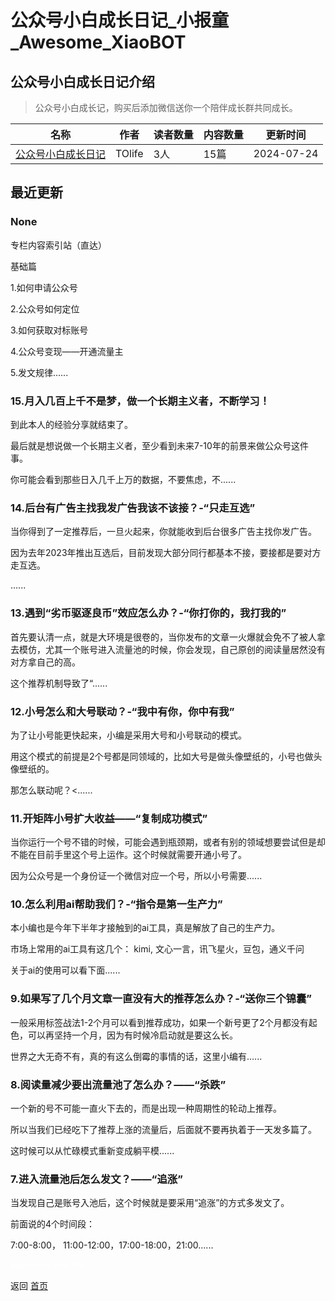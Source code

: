 # 公众号小白成长日记_小报童_Awesome_XiaoBOT

## 公众号小白成长日记介绍
> 公众号小白成长记，购买后添加微信送你一个陪伴成长群共同成长。  
  


|名称|作者|读者数量|内容数量|更新时间|
|---|---|---|---|---|
|[公众号小白成长日记](https://xiaobot.net/p/ile321?refer=0b133df9-27dc-423b-8101-639049001c13)|TOlife|3人|15篇|2024-07-24|

## 最近更新
### None

专栏内容索引站（直达）

基础篇

1.如何申请公众号

2.公众号如何定位

3.如何获取对标账号

4.公众号变现——开通流量主

5.发文规律......

### 15.月入几百上千不是梦，做一个长期主义者，不断学习！

到此本人的经验分享就结束了。

最后就是想说做一个长期主义者，至少看到未来7-10年的前景来做公众号这件事。

你可能会看到那些日入几千上万的数据，不要焦虑，不......

### 14.后台有广告主找我发广告我该不该接？-“只走互选”

当你得到了一定推荐后，一旦火起来，你就能收到后台很多广告主找你发广告。

因为去年2023年推出互选后，目前发现大部分同行都基本不接，要接都是要对方走互选。

......

### 13.遇到“劣币驱逐良币”效应怎么办？-“你打你的，我打我的”

首先要认清一点，就是大环境是很卷的，当你发布的文章一火爆就会免不了被人拿去模仿，尤其一个账号进入流量池的时候，你会发现，自己原创的阅读量居然没有对方拿自己的高。

这个推荐机制导致了“......

### 12.小号怎么和大号联动？-“我中有你，你中有我”

为了让小号能更快起来，小编是采用大号和小号联动的模式。

用这个模式的前提是2个号都是同领域的，比如大号是做头像壁纸的，小号也做头像壁纸的。

那怎么联动呢？<......

### 11.开矩阵小号扩大收益——“复制成功模式”

当你运行一个号不错的时候，可能会遇到瓶颈期，或者有别的领域想要尝试但是却不能在目前手里这个号上运作。这个时候就需要开通小号了。

因为公众号是一个身份证一个微信对应一个号，所以小号需要......

### 10.怎么利用ai帮助我们？-“指令是第一生产力”

本小编也是今年下半年才接触到的ai工具，真是解放了自己的生产力。

市场上常用的ai工具有这几个： kimi, 文心一言，讯飞星火，豆包，通义千问

关于ai的使用可以看下面......

### 9.如果写了几个月文章一直没有大的推荐怎么办？-“送你三个锦囊”

一般采用标签战法1-2个月可以看到推荐成功，如果一个新号更了2个月都没有起色，可以再坚持一个月，因为有时候冷启动就是要这么长。

世界之大无奇不有，真的有这么倒霉的事情的话，这里小编有......

### 8.阅读量减少要出流量池了怎么办？——“杀跌”

一个新的号不可能一直火下去的，而是出现一种周期性的轮动上推荐。

所以当我们已经吃下了推荐上涨的流量后，后面就不要再执着于一天发多篇了。

这时候可以从忙碌模式重新变成躺平模......

### 7.进入流量池后怎么发文？——“追涨”

当发现自己是账号入池后，这个时候就是要采用“追涨”的方式多发文了。

前面说的4个时间段：

7:00-8:00， 11:00-12:00，17:00-18:00，21:00......


<a href="https://github.com/Reno9527/awesome-xiaobot" style="color: white; text-decoration: none;">awesome-xiaobot</a>

返回 [首页](../README.md)
